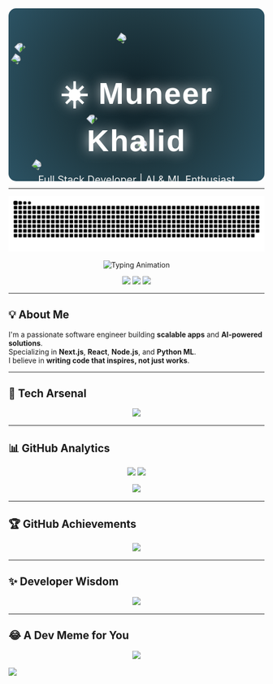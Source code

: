 <!-- 🌌 Cosmic Orbiting Header -->
<div align="center" style="position: relative; overflow: hidden; height: 300px; background: radial-gradient(circle at center, #0f2027, #203a43, #2c5364); border-radius: 15px; padding-top: 40px;">

  <!-- Orbit Containers -->
  <div style="position:absolute; width:300px; height:300px; animation: spin 20s linear infinite;">
    <img src="https://skillicons.dev/icons?i=react" width="40" style="position:absolute; top:0; left:50%; transform:translate(-50%, -50%);">
    <img src="https://skillicons.dev/icons?i=nodejs" width="40" style="position:absolute; top:50%; right:0; transform:translate(50%, -50%);">
    <img src="https://skillicons.dev/icons?i=python" width="40" style="position:absolute; bottom:0; left:50%; transform:translate(-50%, 50%);">
    <img src="https://skillicons.dev/icons?i=nextjs" width="40" style="position:absolute; top:50%; left:0; transform:translate(-50%, -50%);">
  </div>

  <div style="position:absolute; width:200px; height:200px; animation: spinReverse 15s linear infinite;">
    <img src="https://skillicons.dev/icons?i=graphql" width="35" style="position:absolute; top:0; left:50%; transform:translate(-50%, -50%);">
    <img src="https://skillicons.dev/icons?i=typescript" width="35" style="position:absolute; bottom:0; left:50%; transform:translate(-50%, 50%);">
  </div>

  <!-- Name (Star) -->
  <h1 style="font-size: 60px; color: white; font-family: 'Poppins', sans-serif; font-weight: 700; letter-spacing: 2px; text-shadow: 0 0 25px rgba(255,255,255,0.8); position:relative; z-index:1;">
    ☀️ Muneer Khalid
  </h1>
  <p style="color: #f1f1f1; font-size: 20px; margin-top: -10px; position:relative; z-index:1;">Full Stack Developer | AI & ML Enthusiast</p>
</div>

<!-- Orbit Animations -->
<style>
@keyframes spin {
  0% { transform: rotate(0deg);}
  100% { transform: rotate(360deg);}
}
@keyframes spinReverse {
  0% { transform: rotate(360deg);}
  100% { transform: rotate(0deg);}
}
</style>

---

<!-- Snake Contribution Graph -->
<p align="center">
  <img src="https://raw.githubusercontent.com/Platane/snk/output/github-contribution-grid-snake.svg" />
</p>

<!-- Typing Intro -->
<p align="center">
  <img src="https://readme-typing-svg.herokuapp.com?font=Fira+Code&size=28&duration=4000&pause=500&color=00D1FF&background=00000000&center=true&vCenter=true&width=900&lines=Full+Stack+Developer+%F0%9F%92%BB;AI+%26+ML+Enthusiast+%F0%9F%A4%96;Building+the+Future+One+Commit+at+a+Time+🚀;Open+Source+Contributor+🌍" alt="Typing Animation" />
</p>

<!-- Social Links -->
<p align="center">
<a href="https://linkedin.com/in/muneer-khalid-489079215"><img src="https://img.shields.io/badge/LinkedIn-00A0DC?style=for-the-badge&logo=linkedin&logoColor=white"/></a>
<a href="https://instagram.com/Muneerkhalid_"><img src="https://img.shields.io/badge/Instagram-FF006E?style=for-the-badge&logo=instagram&logoColor=white"/></a>
<a href="https://facebook.com/muneer.ansari.1422?mibextid=ZbWKwL"><img src="https://img.shields.io/badge/Facebook-1877F2?style=for-the-badge&logo=facebook&logoColor=white"/></a>
</p>

---

## 💡 About Me
I'm a passionate software engineer building **scalable apps** and **AI-powered solutions**.<br/>
Specializing in **Next.js**, **React**, **Node.js**, and **Python ML**.<br/>
I believe in **writing code that inspires, not just works**.

---

## 🚀 Tech Arsenal
<p align="center">
<img src="https://skillicons.dev/icons?i=react,nextjs,nodejs,express,typescript,javascript,python,flask,mongodb,mysql,tailwind,bootstrap,docker,graphql,git,figma&perline=8" />
</p>

---

## 📊 GitHub Analytics
<p align="center">
  <img src="https://github-readme-stats.vercel.app/api?username=Muneerkhalid&show_icons=true&theme=random&hide_border=true" height="180"/>
  <img src="https://github-readme-streak-stats.herokuapp.com?user=Muneerkhalid&theme=random&hide_border=true" height="180"/>
</p>

<p align="center">
  <img src="https://github-readme-stats.vercel.app/api/top-langs/?username=Muneerkhalid&layout=compact&theme=random&hide_border=true"/>
</p>

---

## 🏆 GitHub Achievements
<p align="center">
  <img src="https://github-profile-trophy.vercel.app/?username=Muneerkhalid&theme=algolia&no-frame=true&row=1&column=6" />
</p>

---

## ✨ Developer Wisdom
<p align="center">
  <img src="https://quotes-github-readme.vercel.app/api?type=horizontal&theme=algolia" />
</p>

---

## 😂 A Dev Meme for You
<p align="center">
  <img src="https://randommeme-five.vercel.app/" width="400"/>
</p>

<!-- Footer Wave -->
<img src="https://capsule-render.vercel.app/api?type=waving&color=gradient&height=100&section=footer"/>
